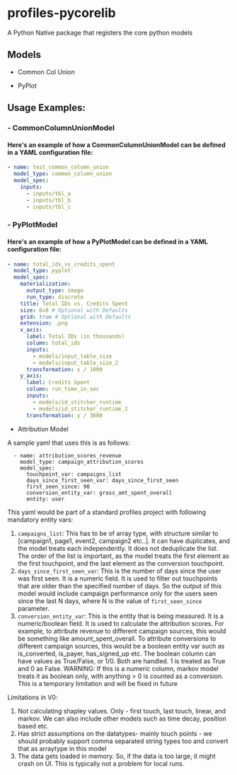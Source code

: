 # profiles-pycorelib

A Python Native package that registers the core python models

## Models

- Common Col Union

- PyPlot

## Usage Examples:

### - CommonColumnUnionModel

#### Here's an example of how a CommonColumnUnionModel can be defined in a YAML configuration file:

```yaml
- name: test_common_column_union
  model_type: common_column_union
  model_spec:
    inputs:
      - inputs/tbl_a
      - inputs/tbl_b
      - inputs/tbl_c
```

### - PyPlotModel

#### Here's an example of how a PyPlotModel can be defined in a YAML configuration file:

```yaml
- name: total_ids_vs_credits_spent
  model_type: pyplot
  model_spec:
    materialization:
      output_type: image
      run_type: discrete
    title: Total IDs vs. Credits Spent
    size: 8x8 # Optional with Defaults
    grid: true # Optional with Defaults
    extension: .png
    x_axis:
      label: Total IDs (in thousands)
      column: total_ids
      inputs:
        - models/input_table_size
        - models/input_table_size_2
      transformation: x / 1000
    y_axis:
      label: Credits Spent
      column: run_time_in_sec
      inputs:
        - models/id_stitcher_runtime
        - models/id_stitcher_runtime_2
      transformation: y / 3600
```

- Attribution Model

A sample yaml that uses this is as follows:
```
  - name: attribution_scores_revenue
    model_type: campaign_attribution_scores
    model_spec:
      touchpoint_var: campaigns_list
      days_since_first_seen_var: days_since_first_seen
      first_seen_since: 90
      conversion_entity_var: gross_amt_spent_overall
      entity: user      
```

This yaml would be part of a standard profiles project with following mandatory entity vars:
1. `campaigns_list`: This has to be of array type, with structure similar to [campaign1, page1, event2, campaign2 etc..]. It can have duplicates, and the model treats each independently. It does not deduplicate the list. The order of the list is important, as the model treats the first element as the first touchpoint, and the last element as the conversion touchpoint.
2. `days_since_first_seen_var`: This is the number of days since the user was first seen. It is a numeric field. It is used to filter out touchpoints that are older than the specified number of days. So the output of this model would include campaign performance only for the users seen since the last N days, where N is the value of `first_seen_since` parameter.
3. `conversion_entity_var`: This is the entity that is being measured. It is a numeric/boolean field. It is used to calculate the attribution scores. For example, to attribute revenue to different campaign sources, this would be something like amount_spent_overall. To attribute conversions to different campaign sources, this would be a boolean entity var such as is_converted, is_payer, has_signed_up etc. The boolean column can have values as True/False, or 1/0. Both are handled. 1 is treated as True and 0 as False. WARNING: If this is a numeric column, markov model treats it as boolean only, with anything > 0 is counted as a conversion. This is a temporary limitation and will be fixed in future

Limitations in V0:
1. Not calculating shapley values. Only - first touch, last touch, linear, and markov. We can also include other models such as time decay, position based etc.
2. Has strict assumptions on the datatypes- mainly touch points - we should probably support comma separated string types too and convert that as arraytype in this model
3. The data gets loaded in memory. So, if the data is too large, it might crash on UI. This is typically not a problem for local runs. 